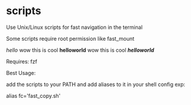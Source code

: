 # scripts
Use Unix/Linux scripts for fast navigation in the terminal

Some scripts require root permission like fast_mount

*hello*
wow this is cool
**helloworld**
wow this is cool
***helloworld***

Requires: fzf

Best Usage:

add the scripts to your PATH and add aliases to it in your shell config
exp:

alias fc='fast_copy.sh'

